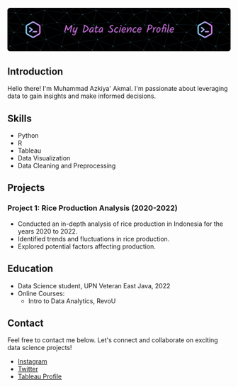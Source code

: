 ![MasterHead](banner.png)

## Introduction
Hello there! I'm Muhammad Azkiya' Akmal. I'm passionate about leveraging data to gain insights and make informed decisions.

## Skills
- Python
- R
- Tableau
- Data Visualization
- Data Cleaning and Preprocessing

## Projects
### Project 1: Rice Production Analysis (2020-2022)
   - Conducted an in-depth analysis of rice production in Indonesia for the years 2020 to 2022.
   - Identified trends and fluctuations in rice production.
   - Explored potential factors affecting production.

## Education
- Data Science student, UPN Veteran East Java, 2022
- Online Courses:
    - Intro to Data Analytics, RevoU

## Contact
Feel free to contact me below. Let's connect and collaborate on exciting data science projects!

- [Instagram](https://instagram.com/azkiyakmal)
- [Twitter](https://twitter.com/Akmalazki)
- [Tableau Profile](https://public.tableau.com/app/profile/muhammad.azkiya.akmal/vizzes)
